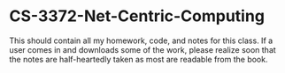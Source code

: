 # CS-3372-Net-Centric-Computing

This should contain all my homework, code, and notes for this class. If a user comes in and downloads some of the work, please realize soon that the notes are half-heartedly taken as most are readable from the book.
